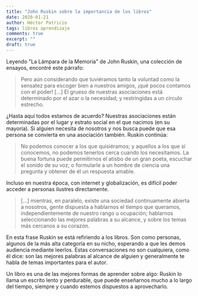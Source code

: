 ```yaml
---
title: "John Ruskin sobre la importancia de los libros"
date: 2020-01-21
author: Héctor Patricio
tags: libros aprendizaje
comments: true
excerpt: ""
draft: true
---
```


Leyendo "La Lámpara de la Memoria" de John Ruskin, una colección de ensayos, encontré este párrafo:

> Pero aún considerando que tuviéramos tanto la voluntad como la sensatez para escoger bien a nuestros amigos, ¡qué pocos contamos con el poder! [...] El grueso de nuestras asociaciones está determinado por el azar o la necesidad; y restringidas a un círculo estrecho.

¿Hasta aquí todos estamos de acuerdo? Nuestras asociaciones están determinadas por el lugar y estrato social en el que nacimos (en su mayoría). Si alguien necesita de nosotros y nos busca puede que esa persona se convierta en una asociación también. Ruskin continúa:

> No podemos conocer a los que quisiéramos; y aquellos a los que sí conocemos, no podemos tenerlos cerca cuando los necesitamos. La buena fortuna puede permitirnos el atisbo de un gran poeta, escuchar el sonido de su voz; o formularle a un hombre de ciencia una pregunta y obtener de él un respuesta amable.

Incluso en nuestra época, con internet y globalización, es difícil poder acceder a personas ilustres directamente.

> [...] mientras, en paralelo, existe una sociedad continuamente abierta a nosotros, gente dispuesta a hablarnos el tiempo que queramos, independientemente de nuestro rango u ocupación; hablarnos seleccionando las mejores palabras a su alcance,  y sobre los temas más cercanos a su corazón.

En esta frase Ruskin se está refiriendo a los libros. Son como personas, algunos de la más alta categoría en su nicho, esperando a que les demos audiencia mediante leerlos. Estas conversaciones no son cualquiera, como él dice: son las mejores palabras al alcance de alguien y generalmente te habla de temas importantes para el autor.

Un libro es una de las mejores formas de aprender sobre algo: Ruskin lo llama un escrito lento y perdurable, que puede enseñarnos mucho a lo largo del tiempo, siempre y cuando estemos dispuestos a aprovecharlo.
